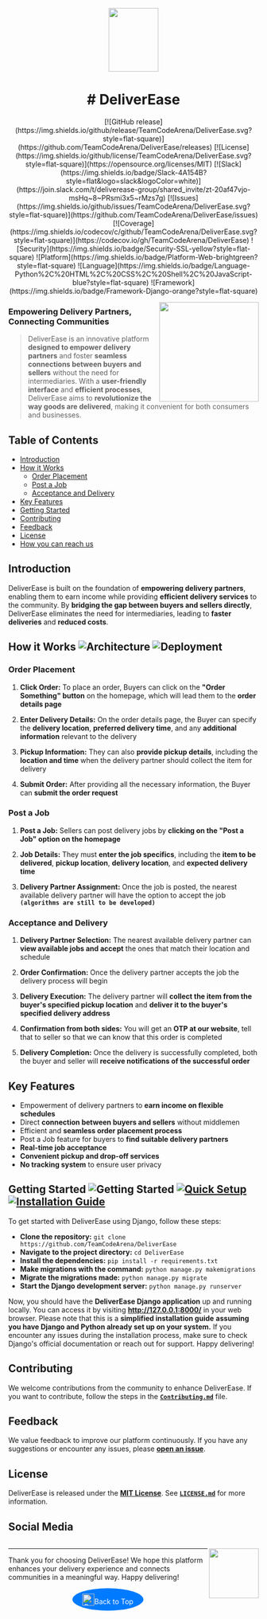 <!-- Documentation start -->
<!-- Logo start -->
<p align="center">
  <img src="https://gcdnb.pbrd.co/images/nlDr0mgn0Nkp.png" height="128" width="100">
  <a id="top"></a>
  <h1 align="center"># DeliverEase</h1>
</p>
<!-- Logo end -->
<p align="center">
 [![GitHub release](https://img.shields.io/github/release/TeamCodeArena/DeliverEase.svg?style=flat-square)](https://github.com/TeamCodeArena/DeliverEase/releases)  [![License](https://img.shields.io/github/license/TeamCodeArena/DeliverEase.svg?style=flat-square)](https://opensource.org/licenses/MIT)  [![Slack](https://img.shields.io/badge/Slack-4A154B?style=flat&logo=slack&logoColor=white)](https://join.slack.com/t/deliverease-group/shared_invite/zt-20af47vjo-msHq~8~PRsmi3x5~rMzs7g) [![Issues](https://img.shields.io/github/issues/TeamCodeArena/DeliverEase.svg?style=flat-square)](https://github.com/TeamCodeArena/DeliverEase/issues) [![Coverage](https://img.shields.io/codecov/c/github/TeamCodeArena/DeliverEase.svg?style=flat-square)](https://codecov.io/gh/TeamCodeArena/DeliverEase) ![Security](https://img.shields.io/badge/Security-SSL-yellow?style=flat-square) ![Platform](https://img.shields.io/badge/Platform-Web-brightgreen?style=flat-square) ![Language](https://img.shields.io/badge/Language-Python%2C%20HTML%2C%20CSS%2C%20Shell%2C%20JavaScript-blue?style=flat-square) ![Framework](https://img.shields.io/badge/Framework-Django-orange?style=flat-square)
 </p>
<img align="right" width="200" src="https://gcdnb.pbrd.co/images/UkjcafJdZxhy.png"></a>

### Empowering Delivery Partners, Connecting Communities
>DeliverEase is an innovative platform **designed to empower delivery partners** and foster **seamless connections between buyers and sellers** without the need for intermediaries. With a **user-friendly interface** and **efficient processes**, DeliverEase aims to **revolutionize the way goods are delivered**, making it convenient for both consumers and businesses.

## Table of Contents
- [Introduction](#introduction)
- [How it Works](#how-it-works)
  - [Order Placement](#order-placement)
  - [Post a Job](#post-a-job)
  - [Acceptance and Delivery](#acceptance-and-delivery)
- [Key Features](#key-features)
- [Getting Started](#getting-started)
- [Contributing](#contributing)
- [Feedback](#feedback)
- [License](#license)
- [How you can reach us](#social-media)



## Introduction
DeliverEase is built on the foundation of **empowering delivery partners**, enabling them to earn income while providing **efficient delivery services** to the community. By **bridging the gap between buyers and sellers directly**, DeliverEase eliminates the need for intermediaries, leading to **faster deliveries** and **reduced costs**.

## How it Works ![Architecture](https://img.shields.io/badge/Architecture-MVC-lightgrey?style=flat-square) ![Deployment](https://img.shields.io/badge/Deployment-Heroku-purple?style=flat-square)

### Order Placement 
1. **Click Order:** To place an order, Buyers can click on the **"Order Something" button** on the homepage, which will lead them to the **order details page**

2. **Enter Delivery Details:** On the order details page, the Buyer can specify the **delivery location**, **preferred delivery time**, and any **additional information** relevant to the delivery

3. **Pickup Information:** They can also **provide pickup details**, including the **location and time** when the delivery partner should collect the item for delivery

4. **Submit Order:** After providing all the necessary information, the Buyer can **submit the order request**

### Post a Job 
1. **Post a Job:** Sellers can post delivery jobs by **clicking on the "Post a Job" option on the homepage**

2. **Job Details:** They must **enter the job specifics**, including the **item to be delivered**, **pickup location**, **delivery location**, and **expected delivery time**

3. **Delivery Partner Assignment:** Once the job is posted, the nearest available delivery partner will have the option to accept the job **`(algorithms are still to be developed)`**

### Acceptance and Delivery 
1. **Delivery Partner Selection:** The nearest available delivery partner can **view available jobs and accept** the ones that match their location and schedule

2. **Order Confirmation:** Once the delivery partner accepts the job the delivery process will begin

3. **Delivery Execution:** The delivery partner will **collect the item from the buyer's specified pickup location** and **deliver it to the buyer's specified delivery address**

4. **Confirmation from both sides:** You will get an **OTP at our website**, tell that to seller so that we can know that this order is completed

5. **Delivery Completion:** Once the delivery is successfully completed, both the buyer and seller will **receive notifications of the successful order**

## Key Features
- Empowerment of delivery partners to **earn income on flexible schedules** 
- Direct **connection between buyers and sellers** without middlemen 
- Efficient and **seamless order placement process** 
- Post a Job feature for buyers to **find suitable delivery partners**
- **Real-time job acceptance** 
- **Convenient pickup and drop-off services**
- **No tracking system** to ensure user privacy 

## Getting Started ![Getting Started](https://img.shields.io/badge/Getting%20Started-Ready-blueviolet?style=flat-square) [![Quick Setup](https://img.shields.io/badge/Quick%20Setup-6%20Steps-success?style=flat-square)](#quick-setup) [![Installation Guide](https://img.shields.io/badge/Installation%20Guide-Easy-brightgreen?style=flat-square)](#installation-guide)
To get started with DeliverEase using Django, follow these steps:
- **Clone the repository:** `git clone https://github.com/TeamCodeArena/DeliverEase`
- **Navigate to the project directory:** `cd DeliverEase`
- **Install the dependencies:** `pip install -r requirements.txt`
- **Make migrations with the command:** `python manage.py makemigrations`
- **Migrate the migrations made:** `python manage.py migrate`
- **Start the Django development server:** `python manage.py runserver`

Now, you should have the **DeliverEase Django application** up and running locally. You can access it by visiting **http://127.0.0.1:8000/** in your web browser. 
Please note that this is a **simplified installation guide** **assuming you have Django and Python already set up on your system.** If you encounter any issues during the installation process, make sure to check Django's official documentation or reach out for support. Happy delivering!

## Contributing 
<!-- TODO: Link Contribiute.md -->
We welcome contributions from the community to enhance DeliverEase. If you want to contribute, follow the steps in the [**`Contributing.md`**](Contributing.md) file.

## Feedback 
We value feedback to improve our platform continuously. If you have any suggestions or encounter any issues, please [**open an issue**](https://github.com/TeamCodeArena/DeliverEase/issues).

## License 
<!-- TODO: Link LICENSE.md -->
DeliverEase is released under the [**MIT License**](https://opensource.org/licenses/MIT). 
See [**`LICENSE.md`**](LICENSE) for more information.


## Social Media
<a aria-label="Join the community on Slack" href="https://join.slack.com/t/deliverease-group/shared_invite/zt-20af47vjo-msHq~8~PRsmi3x5~rMzs7g" target="_blank">
    <img alt="" src="https://img.shields.io/badge/Join the community on Slack-4A154B?style=flat&logo=slack&logoColor=white">
</a>



<img align="right" width="100" src="https://gcdnb.pbrd.co/images/GbLnj1MXCQRu.jpg?o=1"></a>

---

Thank you for choosing DeliverEase! We hope this platform enhances your delivery experience and connects communities in a meaningful way. Happy delivering!

<div style="display: flex; flex-direction: column; align-items: center; text-align: center;">
  <a href="#top" style="text-decoration: none; background-color: #007BFF; color: white; display: inline-flex; align-items: center; justify-content: center; padding: 10px 20px; border-radius: 50%;">
    <img src="https://img.icons8.com/ios/50/FFFFFF/circled-chevron-up.png" alt="Back to Top" style="width: 24px; height: 24px;">
    <span style="margin-top: 8px;">Back to Top</span>
  </a>
</div>
<!-- Documentation end -->
